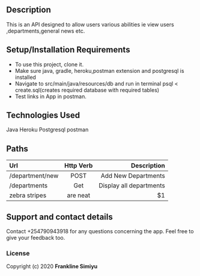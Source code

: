 
## Description
This is an API designed to allow users various abilities ie view users ,departments,general news etc.

## Setup/Installation Requirements
* To use this project, clone it.
* Make sure java, gradle, heroku,postman extension and postgresql is installed
* Navigate to src/main/java/resources/db and run in terminal psql < create.sql(creates required database with required tables)
* Test links in App in postman.
## Technologies Used
Java
Heroku
Postgresql
postman

## Paths
| Url  | Http Verb  | Description |
| :------------ |:---------------:| -----:|
| /department/new  | POST | Add New Departments  |
| /departments     | Get       |   Display all departments |
| zebra stripes | are neat        |    $1 |

## Support and contact details
Contact +254790943918 for any questions concerning the app. Feel free to give your feedback too.
### License


Copyright (c) 2020 **Frankline Simiyu**
